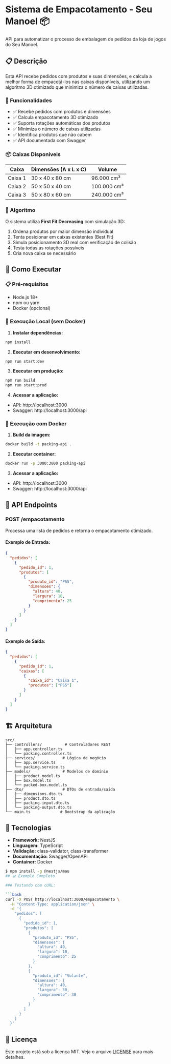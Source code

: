 # Sistema de Empacotamento - Seu Manoel 📦

API para automatizar o processo de embalagem de pedidos da loja de jogos do Seu Manoel.

## 📋 Descrição

Esta API recebe pedidos com produtos e suas dimensões, e calcula a melhor forma de empacotá-los nas caixas disponíveis, utilizando um algoritmo 3D otimizado que minimiza o número de caixas utilizadas.

### 🎯 Funcionalidades

- ✅ Recebe pedidos com produtos e dimensões
- ✅ Calcula empacotamento 3D otimizado
- ✅ Suporta rotações automáticas dos produtos
- ✅ Minimiza o número de caixas utilizadas
- ✅ Identifica produtos que não cabem
- ✅ API documentada com Swagger

### 📦 Caixas Disponíveis

| Caixa   | Dimensões (A x L x C) | Volume    |
|---------|----------------------|-----------|
| Caixa 1 | 30 x 40 x 80 cm     | 96.000 cm³ |
| Caixa 2 | 50 x 50 x 40 cm     | 100.000 cm³ |
| Caixa 3 | 50 x 80 x 60 cm     | 240.000 cm³ |

### 🧠 Algoritmo

O sistema utiliza **First Fit Decreasing** com simulação 3D:
1. Ordena produtos por maior dimensão individual
2. Tenta posicionar em caixas existentes (Best Fit)
3. Simula posicionamento 3D real com verificação de colisão
4. Testa todas as rotações possíveis
5. Cria nova caixa se necessário

## 🚀 Como Executar

### 📋 Pré-requisitos

- Node.js 18+ 
- npm ou yarn
- Docker (opcional)

### 🔧 Execução Local (sem Docker)

1. **Instalar dependências:**
```bash
npm install
```

2. **Executar em desenvolvimento:**
```bash
npm run start:dev
```

3. **Executar em produção:**
```bash
npm run build
npm run start:prod
```

4. **Acessar a aplicação:**
- API: http://localhost:3000
- Swagger: http://localhost:3000/api

### 🐳 Execução com Docker

1. **Build da imagem:**
```bash
docker build -t packing-api .
```

2. **Executar container:**
```bash
docker run -p 3000:3000 packing-api
```

3. **Acessar a aplicação:**
- API: http://localhost:3000
- Swagger: http://localhost:3000/api

## 📝 API Endpoints

### POST /empacotamento

Processa uma lista de pedidos e retorna o empacotamento otimizado.

#### Exemplo de Entrada:
```json
{
  "pedidos": [
    {
      "pedido_id": 1,
      "produtos": [
        {
          "produto_id": "PS5",
          "dimensoes": {
            "altura": 40,
            "largura": 10,
            "comprimento": 25
          }
        }
      ]
    }
  ]
}
```

#### Exemplo de Saída:
```json
{
  "pedidos": [
    {
      "pedido_id": 1,
      "caixas": [
        {
          "caixa_id": "Caixa 1",
          "produtos": ["PS5"]
        }
      ]
    }
  ]
}
```

## 🏗️ Arquitetura

```
src/
├── controllers/          # Controladores REST
│   ├── app.controller.ts
│   └── packing.controller.ts
├── services/            # Lógica de negócio
│   ├── app.service.ts
│   └── packing.service.ts
├── models/              # Modelos de domínio
│   ├── product.model.ts
│   ├── box.model.ts
│   └── packed-box.model.ts
├── dto/                 # DTOs de entrada/saída
│   ├── dimensions.dto.ts
│   ├── product.dto.ts
│   ├── packing-input.dto.ts
│   └── packing-output.dto.ts
└── main.ts             # Bootstrap da aplicação
```

## 🔧 Tecnologias

- **Framework:** NestJS
- **Linguagem:** TypeScript
- **Validação:** class-validator, class-transformer
- **Documentação:** Swagger/OpenAPI
- **Container:** Docker

```bash
$ npm install -g @nestjs/mau
## 📊 Exemplo Completo

### Testando com cURL:

```bash
curl -X POST http://localhost:3000/empacotamento \
  -H "Content-Type: application/json" \
  -d '{
    "pedidos": [
      {
        "pedido_id": 1,
        "produtos": [
          {
            "produto_id": "PS5",
            "dimensoes": {
              "altura": 40,
              "largura": 10,
              "comprimento": 25
            }
          },
          {
            "produto_id": "Volante",
            "dimensoes": {
              "altura": 40,
              "largura": 30,
              "comprimento": 30
            }
          }
        ]
      }
    ]
  }'
```

## 📄 Licença

Este projeto está sob a licença MIT. Veja o arquivo [LICENSE](LICENSE) para mais detalhes.
